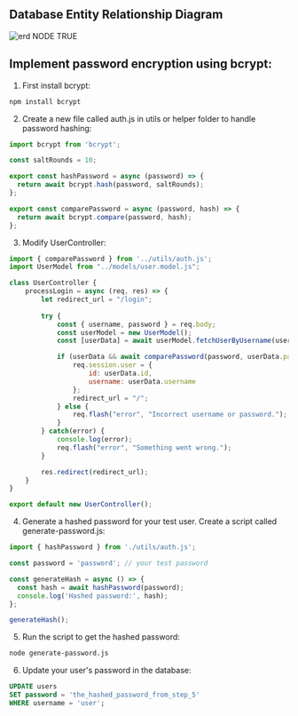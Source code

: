 ## Database Entity Relationship Diagram
![erd NODE TRUE](https://github.com/user-attachments/assets/85ef72db-f1f7-404d-99d3-cf9d6a980ae4)



## Implement password encryption using bcrypt:

1. First install bcrypt:

```sh
npm install bcrypt
```

2. Create a new file called auth.js in  utils or helper folder to handle password hashing:

```javascript
import bcrypt from 'bcrypt';

const saltRounds = 10;

export const hashPassword = async (password) => {
  return await bcrypt.hash(password, saltRounds);
};

export const comparePassword = async (password, hash) => {
  return await bcrypt.compare(password, hash); 
};
```

3. Modify UserController:

```javascript
import { comparePassword } from '../utils/auth.js';
import UserModel from "../models/user.model.js";

class UserController {
    processLogin = async (req, res) => {
        let redirect_url = "/login";
        
        try {
            const { username, password } = req.body;
            const userModel = new UserModel();
            const [userData] = await userModel.fetchUserByUsername(username);

            if (userData && await comparePassword(password, userData.password)) {
                req.session.user = {
                    id: userData.id,
                    username: userData.username
                };
                redirect_url = "/";
            } else {
                req.flash("error", "Incorrect username or password.");
            }
        } catch(error) {
            console.log(error);
            req.flash("error", "Something went wrong.");
        }

        res.redirect(redirect_url);
    }
}

export default new UserController();
```

4. Generate a hashed password for your test user. Create a script called generate-password.js:

```javascript
import { hashPassword } from './utils/auth.js';

const password = 'password'; // your test password

const generateHash = async () => {
  const hash = await hashPassword(password);
  console.log('Hashed password:', hash);
};

generateHash();
```

5. Run the script to get the hashed password:

```sh
node generate-password.js
```

6. Update your user's password in the database:

```sql
UPDATE users 
SET password = 'the_hashed_password_from_step_5'
WHERE username = 'user';
```